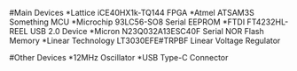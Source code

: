 #Main Devices
*Lattice iCE40HX1k-TQ144 FPGA
*Atmel ATSAM3S Something MCU
*Microchip 93LC56-SO8 Serial EEPROM
*FTDI FT4232HL-REEL USB 2.0 Device
*Micron N23Q032A13ESC40F Serial NOR Flash Memory
*Linear Technology LT3030EFE#TRPBF Linear Voltage Regulator

#Other Devices
*12MHz Oscillator
*USB Type-C Connector
